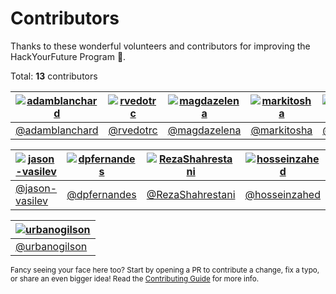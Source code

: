 # Contributors

<!-- This page's markdown is automatically generated by running "npm run generate:contributors and pasted here -->

Thanks to these wonderful volunteers and contributors for improving the HackYourFuture Program 💙.

Total: **13** contributors

| [![adamblanchard](https://avatars.githubusercontent.com/u/669429?v=4&s=80)](https://github.com/adamblanchard) | [![rvedotrc](https://avatars.githubusercontent.com/u/418761?v=4&s=80)](https://github.com/rvedotrc) | [![magdazelena](https://avatars.githubusercontent.com/u/11179263?v=4&s=80)](https://github.com/magdazelena) | [![markitosha](https://avatars.githubusercontent.com/u/17790319?v=4&s=80)](https://github.com/markitosha) | [![marcorichetta](https://avatars.githubusercontent.com/u/19599150?v=4&s=80)](https://github.com/marcorichetta) | [![bhas](https://avatars.githubusercontent.com/u/1484592?v=4&s=80)](https://github.com/bhas) |
| --- | --- | --- | --- | --- | --- |
| [@adamblanchard](https://github.com/adamblanchard) | [@rvedotrc](https://github.com/rvedotrc) | [@magdazelena](https://github.com/magdazelena) | [@markitosha](https://github.com/markitosha) | [@marcorichetta](https://github.com/marcorichetta) | [@bhas](https://github.com/bhas) |

| [![jason-vasilev](https://avatars.githubusercontent.com/u/52400967?v=4&s=80)](https://github.com/jason-vasilev) | [![dpfernandes](https://avatars.githubusercontent.com/u/6642037?v=4&s=80)](https://github.com/dpfernandes) | [![RezaShahrestani](https://avatars.githubusercontent.com/u/11705791?v=4&s=80)](https://github.com/RezaShahrestani) | [![hosseinzahed](https://avatars.githubusercontent.com/u/19933353?v=4&s=80)](https://github.com/hosseinzahed) | [![MercedesUbeira](https://avatars.githubusercontent.com/u/115772453?v=4&s=80)](https://github.com/MercedesUbeira) | [![saloumeh-67](https://avatars.githubusercontent.com/u/77116575?v=4&s=80)](https://github.com/saloumeh-67) |
| --- | --- | --- | --- | --- | --- |
| [@jason-vasilev](https://github.com/jason-vasilev) | [@dpfernandes](https://github.com/dpfernandes) | [@RezaShahrestani](https://github.com/RezaShahrestani) | [@hosseinzahed](https://github.com/hosseinzahed) | [@MercedesUbeira](https://github.com/MercedesUbeira) | [@saloumeh-67](https://github.com/saloumeh-67) |

| [![urbanogilson](https://avatars.githubusercontent.com/u/16805527?v=4&s=80)](https://github.com/urbanogilson) |
| --- |
| [@urbanogilson](https://github.com/urbanogilson) |

<sub>Fancy seeing your face here too? Start by opening a PR to contribute a change, fix a typo, or share an even bigger idea! Read the [Contributing Guide](./README.md) for more info.</sub>